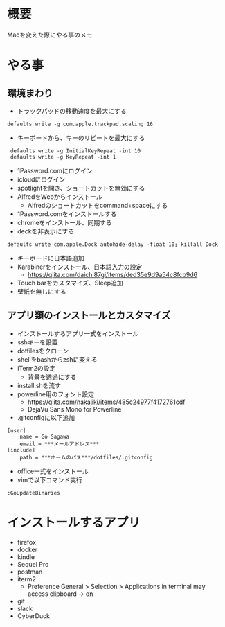 # 概要
Macを変えた際にやる事のメモ

# やる事

## 環境まわり
- トラックパッドの移動速度を最大にする
```
defaults write -g com.apple.trackpad.scaling 16
```
- キーボードから、キーのリピートを最大にする
```
 defaults write -g InitialKeyRepeat -int 10
 defaults write -g KeyRepeat -int 1
```
- 1Password.comにログイン
- icloudにログイン
- spotlightを開き、ショートカットを無効にする
- AlfredをWebからインストール
  - Alfredのショートカットをcommand+spaceにする
- 1Password.comをインストールする
- chromeをインストール、同期する
- deckを非表示にする
```
defaults write com.apple.Dock autohide-delay -float 10; killall Dock
```
- キーボードに日本語追加
- Karabinerをインストール、日本語入力の設定
  - https://qiita.com/daichi87gi/items/ded35e9d9a54c8fcb9d6
- Touch barをカスタマイズ、Sleep追加
- 壁紙を無しにする

## アプリ類のインストールとカスタマイズ
- インストールするアプリ一式をインストール
- sshキーを設置
- dotfilesをクローン
- shellをbashからzshに変える
- iTerm2の設定
  - 背景を透過にする
- install.shを流す
- powerline用のフォント設定
  - https://qiita.com/nakajiki/items/485c24977f4172761cdf
  - DejaVu Sans Mono for Powerline
- .gitconfigに以下追加
```
[user]
    name = Go Sagawa
    email = ***メールアドレス***
[include]
    path = ***ホームのパス***/dotfiles/.gitconfig
```
- office一式をインストール
- vimで以下コマンド実行
```
:GoUpdateBinaries
```

# インストールするアプリ
- firefox
- docker
- kindle
- Sequel Pro
- postman
- iterm2
  - Preference General > Selection > Applications in terminal may access clipboard -> on
- git
- slack
- CyberDuck
